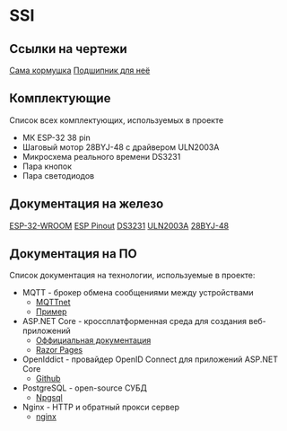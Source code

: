 # SSI

## Ссылки на чертежи

[Сама кормушка](https://www.thingiverse.com/thing:2959685/comments)
[Подшипник для неё](https://www.thingiverse.com/thing:4628063/comments)

## Комплектующие

Список всех комплектующих, используемых в проекте

- МК ESP-32 38 pin
- Шаговый мотор 28BYJ-48 с драйвером ULN2003A
- Микросхема реального времени DS3231
- Пара кнопок
- Пара светодиодов

## Документация на железо

[ESP-32-WROOM](sources/esp32-wroom_datasheet.pdf)
[ESP Pinout](sources/ESP-32-Dev-Kit-C-V2-Pinout.png)
[DS3231](sources/04-DS3231SN-T-R.pdf)
[ULN2003A](sources/ULN200xA.pdf)
[28BYJ-48](sources/28BYJ-48.pdf)

## Документация на ПО

Список документация на технологии, используемые в проекте:

- MQTT - брокер обмена сообщениями между устройствами
  - [MQTTnet](https://github.com/dotnet/MQTTnet)
  - [Пример](https://voltiq.ru/cloud-mqtt-mosquitto-broker-access-anywhere-digital-ocean/)
- ASP.NET Core - кроссплатформенная среда для создания веб-приложений
  - [Оффициальная документация](https://learn.microsoft.com/ru-ru/aspnet/core/introduction-to-aspnet-core?view=aspnetcore-7.0)
  - [Razor Pages](https://learn.microsoft.com/ru-ru/aspnet/core/razor-pages/?view=aspnetcore-7.0&tabs=visual-studio)
- OpenIddict - провайдер OpenID Connect для приложений ASP.NET Core
  - [Github](https://github.com/openiddict/openiddict-core)
- PostgreSQL - open-source СУБД
  - [Npgsql](https://www.npgsql.org/efcore/)
- Nginx - HTTP и обратный прокси сервер
  - [nginx](https://nginx.org/ru/)

